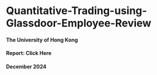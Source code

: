 # Quantitative-Trading-using-Glassdoor-Employee-Review
#### The University of Hong Kong
#### Report: Click Here
#### December 2024